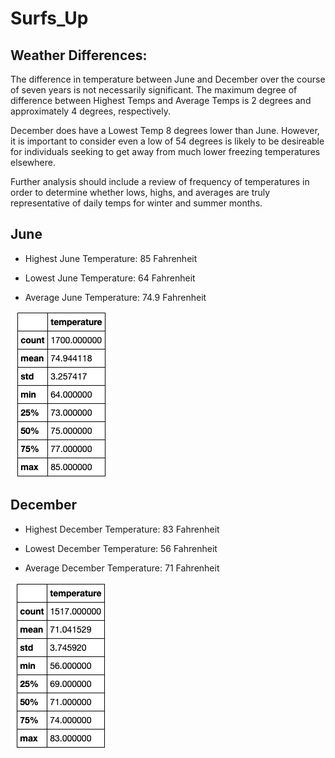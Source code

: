 # Surfs_Up

## Weather Differences: 

The difference in temperature between June and December over the course of seven years is not necessarily significant. The maximum degree of difference between Highest Temps and Average Temps is 2 degrees and approximately 4 degrees, respectively.

December does have a Lowest Temp 8 degrees lower than June. However, it is important to consider even a low of 54 degrees is likely to be desireable for individuals seeking to get away from much lower freezing temperatures elsewhere.

Further analysis should include a review of frequency of temperatures in order to determine whether lows, highs, and averages are truly representative of daily temps for winter and summer months.

## June
- Highest June Temperature: 85 Fahrenheit

- Lowest June Temperature: 64 Fahrenheit

- Average June Temperature: 74.9 Fahrenheit



![image](June%20stats%20surfs%20up.png)


## December
- Highest December Temperature: 83 Fahrenheit

- Lowest December Temperature: 56 Fahrenheit

- Average December Temperature: 71 Fahrenheit

![image](december%20stats%20surfs%20up.png)